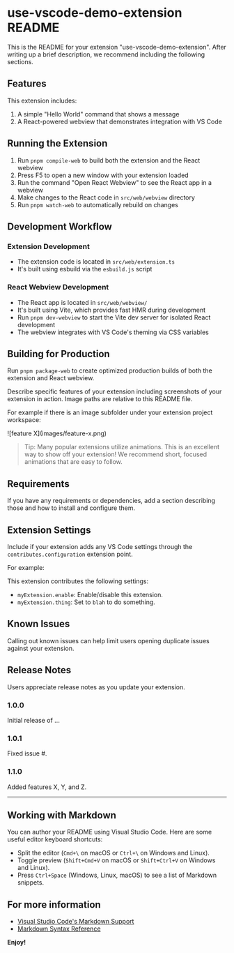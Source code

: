 # use-vscode-demo-extension README

This is the README for your extension "use-vscode-demo-extension". After writing up a brief description, we recommend including the following sections.

## Features

This extension includes:

1. A simple "Hello World" command that shows a message
2. A React-powered webview that demonstrates integration with VS Code

## Running the Extension

1. Run `pnpm compile-web` to build both the extension and the React webview
2. Press F5 to open a new window with your extension loaded
3. Run the command "Open React Webview" to see the React app in a webview
4. Make changes to the React code in `src/web/webview` directory
5. Run `pnpm watch-web` to automatically rebuild on changes

## Development Workflow

### Extension Development

- The extension code is located in `src/web/extension.ts`
- It's built using esbuild via the `esbuild.js` script

### React Webview Development

- The React app is located in `src/web/webview/`
- It's built using Vite, which provides fast HMR during development
- Run `pnpm dev-webview` to start the Vite dev server for isolated React development
- The webview integrates with VS Code's theming via CSS variables

## Building for Production

Run `pnpm package-web` to create optimized production builds of both the extension and React webview.

Describe specific features of your extension including screenshots of your extension in action. Image paths are relative to this README file.

For example if there is an image subfolder under your extension project workspace:

\!\[feature X\]\(images/feature-x.png\)

> Tip: Many popular extensions utilize animations. This is an excellent way to show off your extension! We recommend short, focused animations that are easy to follow.

## Requirements

If you have any requirements or dependencies, add a section describing those and how to install and configure them.

## Extension Settings

Include if your extension adds any VS Code settings through the `contributes.configuration` extension point.

For example:

This extension contributes the following settings:

* `myExtension.enable`: Enable/disable this extension.
* `myExtension.thing`: Set to `blah` to do something.

## Known Issues

Calling out known issues can help limit users opening duplicate issues against your extension.

## Release Notes

Users appreciate release notes as you update your extension.

### 1.0.0

Initial release of ...

### 1.0.1

Fixed issue #.

### 1.1.0

Added features X, Y, and Z.

---

## Working with Markdown

You can author your README using Visual Studio Code.  Here are some useful editor keyboard shortcuts:

* Split the editor (`Cmd+\` on macOS or `Ctrl+\` on Windows and Linux).
* Toggle preview (`Shift+Cmd+V` on macOS or `Shift+Ctrl+V` on Windows and Linux).
* Press `Ctrl+Space` (Windows, Linux, macOS) to see a list of Markdown snippets.

## For more information

* [Visual Studio Code's Markdown Support](http://code.visualstudio.com/docs/languages/markdown)
* [Markdown Syntax Reference](https://help.github.com/articles/markdown-basics/)

**Enjoy!**
